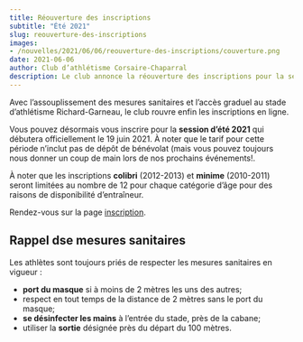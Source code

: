 ```yaml
---
title: Réouverture des inscriptions
subtitle: "Été 2021"
slug: reouverture-des-inscriptions
images:
- /nouvelles/2021/06/06/reouverture-des-inscriptions/couverture.png
date: 2021-06-06
author: Club d’athlétisme Corsaire-Chaparral
description: Le club annonce la réouverture des inscriptions pour la session d’été 2021.
---
```


Avec l’assouplissement des mesures sanitaires et l’accès graduel au stade d’athlétisme Richard-Garneau, le club rouvre enfin les inscriptions en ligne.

Vous pouvez désormais vous inscrire pour la **session d’été 2021** qui débutera officiellement le 19 juin 2021.
À noter que le tarif pour cette période n’inclut pas de dépôt de bénévolat (mais vous pouvez toujours nous donner un coup de main lors de nos prochains événements!.

À noter que les inscriptions **colibri** (2012-2013) et **minime** (2010-2011) seront limitées au nombre de 12 pour chaque catégorie d’âge pour des raisons de disponibilité d’entraîneur.

Rendez-vous sur la page [inscription](/inscription/).

## Rappel dse mesures sanitaires

Les athlètes sont toujours priés de respecter les mesures sanitaires en vigueur :

- **port du masque** si à moins de 2 mètres les uns des autres;
- respect en tout temps de la distance de 2 mètres sans le port du masque;
- **se désinfecter les mains** à l’entrée du stade, près de la cabane;
- utiliser la **sortie** désignée près du départ du 100 mètres.
